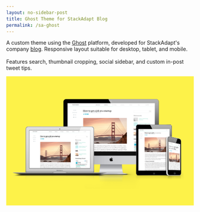 ```yaml
---
layout: no-sidebar-post
title: Ghost Theme for StackAdapt Blog
permalink: /sa-ghost
---
```


<p class="text-justify">
  A custom theme using the <a href="https://ghost.org/" target="_blank">Ghost</a> platform, developed for StackAdapt's company <a href="//stackadapt.com/blog" target="_blank">blog</a>. Responsive layout suitable for desktop, tablet, and mobile. 
  <br><br>
  Features search, thumbnail cropping, social sidebar, and custom in-post tweet tips. 
</p>

<img src="../assets/images/blog.png">

